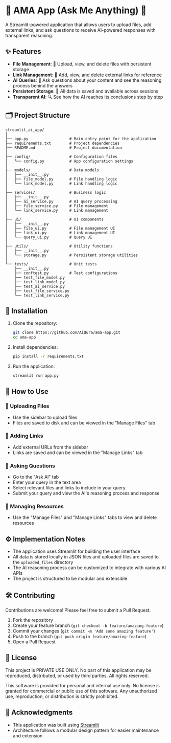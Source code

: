 # 🤖 AMA App (Ask Me Anything) 🦾

A Streamlit-powered application that allows users to upload files, add external links, and ask questions to receive AI-powered responses with transparent reasoning.

## ✨ Features

- **File Management**: 📁 Upload, view, and delete files with persistent storage
- **Link Management**: 🔗 Add, view, and delete external links for reference
- **AI Queries**: 🧠 Ask questions about your content and see the reasoning process behind the answers
- **Persistent Storage**: 💾 All data is saved and available across sessions
- **Transparent AI**: 🔍 See how the AI reaches its conclusions step by step

## 🗂️ Project Structure

```
streamlit_ai_app/
│
├── app.py                  # Main entry point for the application
├── requirements.txt        # Project dependencies
├── README.md               # Project documentation
│
├── config/                 # Configuration files
│   └── config.py           # App configuration settings
│
├── models/                 # Data models
│   ├── __init__.py
│   ├── file_model.py       # File handling logic
│   └── link_model.py       # Link handling logic
│
├── services/               # Business logic
│   ├── __init__.py
│   ├── ai_service.py       # AI query processing
│   ├── file_service.py     # File management
│   └── link_service.py     # Link management
│
├── ui/                     # UI components
│   ├── __init__.py
│   ├── file_ui.py          # File management UI
│   ├── link_ui.py          # Link management UI
│   └── query_ui.py         # Query UI
│
├── utils/                  # Utility functions
│   ├── __init__.py
│   └── storage.py          # Persistent storage utilities
│
└── tests/                  # Unit tests
    ├── __init__.py
    ├── conftest.py         # Test configurations
    ├── test_file_model.py
    ├── test_link_model.py
    ├── test_ai_service.py
    ├── test_file_service.py
    └── test_link_service.py
```

## 🚀 Installation

1. Clone the repository:
   ```bash
   git clone https://github.com/AiQura/ama-app.git
   cd ama-app
   ```

2. Install dependencies:
   ```bash
   pip install -r requirements.txt
   ```

3. Run the application:
   ```bash
   streamlit run app.py
   ```

## 📘 How to Use

### 📁 Uploading Files
- Use the sidebar to upload files
- Files are saved to disk and can be viewed in the "Manage Files" tab

### 🔗 Adding Links
- Add external URLs from the sidebar
- Links are saved and can be viewed in the "Manage Links" tab

### 🧠 Asking Questions
- Go to the "Ask AI" tab
- Enter your query in the text area
- Select relevant files and links to include in your query
- Submit your query and view the AI's reasoning process and response

### 🔄 Managing Resources
- Use the "Manage Files" and "Manage Links" tabs to view and delete resources

## ⚙️ Implementation Notes

- The application uses Streamlit for building the user interface
- All data is stored locally in JSON files and uploaded files are saved to the `uploaded_files` directory
- The AI reasoning process can be customized to integrate with various AI APIs
- The project is structured to be modular and extensible

## 🛠️ Contributing

Contributions are welcome! Please feel free to submit a Pull Request.

1. Fork the repository
2. Create your feature branch (`git checkout -b feature/amazing-feature`)
3. Commit your changes (`git commit -m 'Add some amazing feature'`)
4. Push to the branch (`git push origin feature/amazing-feature`)
5. Open a Pull Request

## 🔐 License

This project is PRIVATE USE ONLY. No part of this application may be reproduced, distributed, or used by third parties. All rights reserved.

This software is provided for personal and internal use only. No license is granted for commercial or public use of this software. Any unauthorized use, reproduction, or distribution is strictly prohibited.

## 🙏 Acknowledgments

- This application was built using [Streamlit](https://streamlit.io/)
- Architecture follows a modular design pattern for easier maintenance and extension
